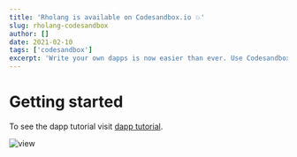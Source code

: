 ```yaml
---
title: 'Rholang is available on Codesandbox.io 💥'
slug: rholang-codesandbox
author: []
date: 2021-02-10
tags: ['codesandbox']
excerpt: 'Write your own dapps is now easier than ever. Use Codesandbox.io with the rholang template to evaluate your code in real-time and see the result on the real network.'
---
```


# Getting started

To see the dapp tutorial visit [dapp tutorial](https://rholang.org/dapps/intro-dapps).

![view](./images/rho-view.png)
